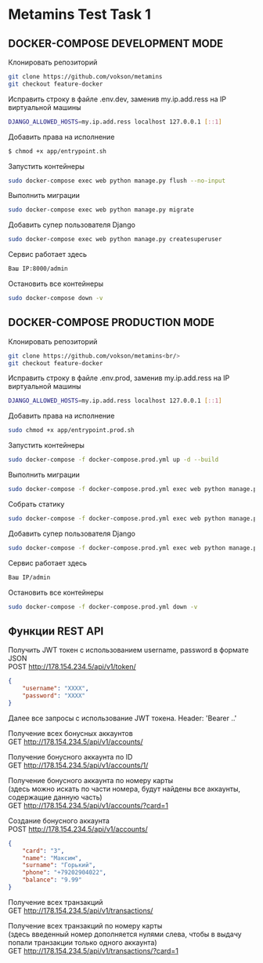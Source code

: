 # Metamins Test Task 1

## DOCKER-COMPOSE DEVELOPMENT MODE
Клонировать репозиторий<br/>
```bash
git clone https://github.com/vokson/metamins
git checkout feature-docker
```

Исправить строку в файле .env.dev, заменив my.ip.add.ress на IP виртуальной машины<br/>
```bash
DJANGO_ALLOWED_HOSTS=my.ip.add.ress localhost 127.0.0.1 [::1]
```

Добавить права на исполнение<br/>
```bash
$ chmod +x app/entrypoint.sh
```

Запустить контейнеры<br/>
```bash
sudo docker-compose exec web python manage.py flush --no-input
```

Выполнить миграции<br/>
```bash
sudo docker-compose exec web python manage.py migrate
```

Добавить супер пользователя Django<br/>
```bash
sudo docker-compose exec web python manage.py createsuperuser
```

Сервис работает здесь<br/>
```bash
Ваш IP:8000/admin
```

Остановить все контейнеры<br/>
```bash
sudo docker-compose down -v
```

## DOCKER-COMPOSE PRODUCTION MODE

Клонировать репозиторий<br/>
```bash
git clone https://github.com/vokson/metamins<br/>
git checkout feature-docker
```

Исправить строку в файле .env.prod, заменив my.ip.add.ress на IP виртуальной машины<br/>
```bash
DJANGO_ALLOWED_HOSTS=my.ip.add.ress localhost 127.0.0.1 [::1]
```

Добавить права на исполнение<br/>
```bash
sudo chmod +x app/entrypoint.prod.sh
```

Запустить контейнеры<br/>
```bash
sudo docker-compose -f docker-compose.prod.yml up -d --build
```

Выполнить миграции<br/>
```bash
sudo docker-compose -f docker-compose.prod.yml exec web python manage.py migrate --noinput
```

Собрать статику<br/>
```bash
sudo docker-compose -f docker-compose.prod.yml exec web python manage.py collectstatic --no-input --clear
```

Добавить супер пользователя Django<br/>
```bash
sudo docker-compose -f docker-compose.prod.yml exec web python manage.py createsuperuser
```

Сервис работает здесь<br/>
```bash
Ваш IP/admin
```

Остановить все контейнеры<br/>
```bash
sudo docker-compose -f docker-compose.prod.yml down -v
```

## Функции REST API
Получить JWT токен с использованием username, password в формате JSON<br/>
POST http://178.154.234.5/api/v1/token/<br/>
```json
{
    "username": "XXXX",
    "password": "XXXX"
}
```

Далее все запросы с использование JWT токена. Header: 'Bearer ..'

Получение всех бонусных аккаунтов<br/>
GET http://178.154.234.5/api/v1/accounts/

Получение бонусного аккаунта по ID<br/>
GET http://178.154.234.5/api/v1/accounts/1/

Получение бонусного аккаунта по номеру карты<br/>
(здесь можно искать по части номера, будут найдены все аккаунты, содержащие данную часть)<br/>
GET http://178.154.234.5/api/v1/accounts/?card=1

Создание бонусного аккаунта<br/>
POST http://178.154.234.5/api/v1/accounts/<br/>
```json
{
    "card": "3",
    "name": "Максим",
    "surname": "Горький",
    "phone": "+79202904022",
    "balance": "9.99"
}
```

Получение всех транзакций<br/>
GET http://178.154.234.5/api/v1/transactions/

Получение всех транзакций по номеру карты<br/>
(здесь введенный номер дополняется нулями слева, чтобы в выдачу попали транзакции только одного аккаунта)<br/>
GET http://178.154.234.5/api/v1/transactions/?card=1